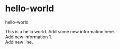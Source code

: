 # hello-world
hello-world

This is a hello world. 
Add some new information here.  
Add new information 1.  
Add new line.  
